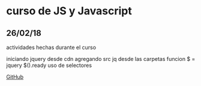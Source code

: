 <h1>curso de JS y Javascript</h1>
<h2>26/02/18</h2>
actividades hechas durante el curso

iniciando jquery desde cdn
agregando src jq desde las carpetas
funcion $ = jquery
$().ready
uso de selectores

[GitHub](http://github.com)
